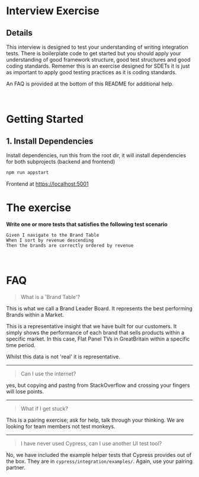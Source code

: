 # Interview Exercise

## Details
This interview is designed to test your understanding of writing integration tests. There is boilerplate code to get started but you should apply your understanding of good framework structure, good test structures and good coding standards. Rememer this is an exercise designed for SDETs it is just as important to apply good testing practices as it is coding standards. 

An FAQ is provided at the bottom of this README for additional help.

<br>

# Getting Started
## 1. Install Dependencies
Install dependencies, run this from the root dir, it will install dependencies for both subprojects (backend and frontend)

```bash
npm run appstart
```

Frontend at [https://localhost:5001](http://localhost:5001)



# The exercise
**Write one or more tests that satisfies the following test scenario**
```gherkin
Given I navigate to the Brand Table
When I sort by revenue descending 
Then the brands are correctly ordered by revenue
```
<br>

# FAQ 
> What is a 'Brand Table'?

This is what we call a Brand Leader Board. It represents the best performing Brands within a Market. 

This is a representative insight that we have built for our customers. It simply shows the performance of each brand that sells products within a specific market. In this case, Flat Panel TVs in GreatBritain within a specific time period.

Whilst this data is not 'real' it is representative.

-----

> Can I use the internet?

yes, but copying and pastng from StackOverflow and crossing your fingers will lose points.

-----

> What if I get stuck?

This is a pairing exercise; ask for help, talk through your thinking. We are looking for team members not test monkeys.

----

> I have never used Cypress, can I use another UI test tool?

No, we have included the example helper tests that Cypress provides out of the box. They are in `cypress/integration/examples/`. Again, use your pairing partner. 
